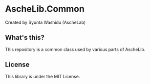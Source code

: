 # AscheLib.Common
Created by Syunta Washidu (AscheLab)

## What's this?
This repository is a common class used by various parts of AscheLib.

## License
This library is under the MIT License.